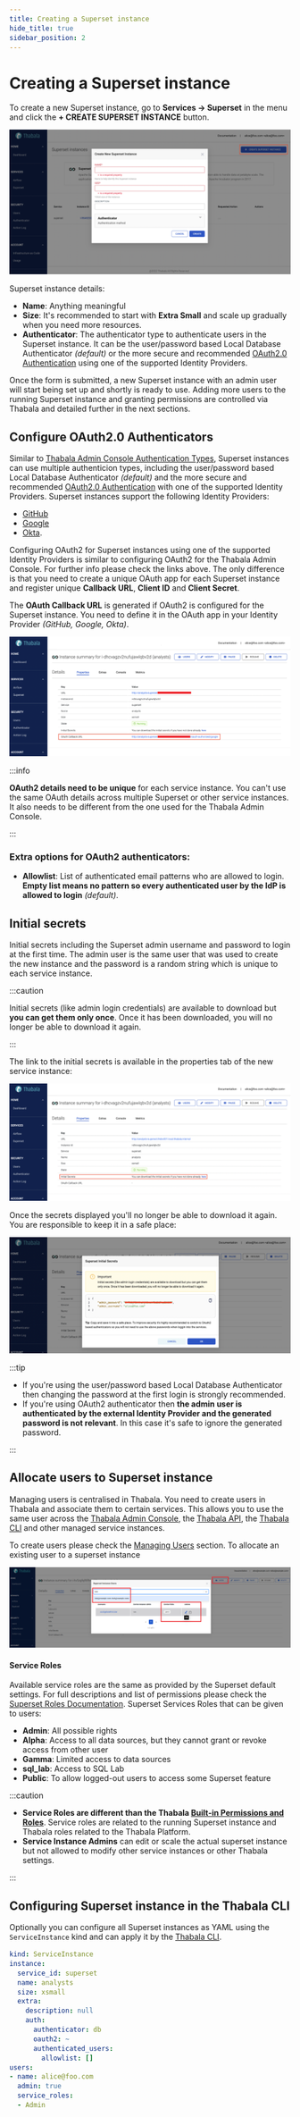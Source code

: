 ```yaml
---
title: Creating a Superset instance
hide_title: true
sidebar_position: 2
---
```


# Creating a Superset instance

To create a new Superset instance, go to **Services -> Superset** in the menu and click the
**+ CREATE SUPERSET INSTANCE** button.

![Create Superset Instance Form](./assets/create-superset-instance.png)

Superset instance details:
* **Name**: Anything meaningful
* **Size**: It's recommended to start with **Extra Small** and scale up gradually when you need more resources.
* **Authenticator**: The authenticator type to authenticate users in the Superset instance. It
can be the user/password based Local Database Authenticator *(default)* or the more secure and recommended
[OAuth2.0 Authentication](/admin-console/security/oauth2) using one of the supported Identity Providers.

Once the form is submitted, a new Superset instance with an admin user will start being set up and shortly is
ready to use. Adding more users to the running Superset instance and granting permissions are controlled via
Thabala and detailed further in the next sections.

## Configure OAuth2.0 Authenticators

Similar to [Thabala Admin Console Authentication Types](/admin-console/security/authentication-types),
Superset instances can use multiple authenticion types, including the user/password based Local Database Authenticator
*(default)* and the more secure and recommended [OAuth2.0 Authentication](/admin-console/security/oauth2) with
one of the supported Identity Providers. Superset instances support the following Identity Providers:
* [GitHub](/admin-console/security/oauth2-github)
* [Google](/admin-console/security/oauth2-google)
* [Okta](/admin-console/security/oauth2-okta).

Configuring OAuth2 for Superset instances using one of the supported Identity Providers is similar to configuring
OAuth2 for the Thabala Admin Console. For further info please check the links above. The only difference is that
you need to create a unique OAuth app for each Superset instance and register unique
**Callback URL**, **Client ID** and **Client Secret**.

The **OAuth Callback URL** is generated if OAuth2 is configured for the Superset instance.
You need to define it in the OAuth app  in your Identity Provider *(GitHub, Google, Okta)*.

![Create Superset Instance Form](./assets/oauth-callback-url.png)

:::info

**OAuth2 details need to be unique** for each service instance. You can't use the same OAuth details across
multiple Superset or other service instances. It also needs to be different from the one used for the
Thabala Admin Console.

:::

### Extra options for OAuth2 authenticators:
* **Allowlist**: List of authenticated email patterns who are allowed to login. **Empty list means no pattern
so every authenticated user by the IdP is allowed to login** *(default)*.

## Initial secrets

Initial secrets including the Superset admin username and password to login at the first time. The admin user
is the same user that was used to create the new instance and the password is a random string which is
unique to each service instance.

:::caution

Initial secrets (like admin login credentials) are available to download but **you can get them only once**.
Once it has been downloaded, you will no longer be able to download it again.

:::

The link to the initial secrets is available in the properties tab of the new service instance:

![Superset Initial Secrets Link](./assets/initial-secrets-link.png)

Once the secrets displayed you'll no longer be able to download it again. You are responsible to keep
it in a safe place:

![Superset Initial Secrets](./assets/initial-secrets.png)

:::tip

* If you're using the user/password based Local Database Authenticator then changing the
password at the first login is strongly recommended.
* If you're using OAuth2 authenticator then **the admin user is authenticated by
the external Identity Provider and the generated password is not relevant**.
In this case it's safe to ignore the generated password.

:::

## Allocate users to Superset instance

Managing users is centralised in Thabala. You need to create users in Thabala and associate them to certain services.
This allows you to use the same user across the [Thabala Admin Console](/category/thabala-admin-console),
the [Thabala API](/thabala-api), the [Thabala CLI](/thabala-cli) and other managed service instances.

To create users please check the [Managing Users](/admin-console/security/managing-users) section.
To allocate an existing user to a superset instance


![Manager Superset Users](./assets/manage-users.png)

#### Service Roles

Available service roles are the same as provided by the Superset default settings.
For full descriptions and list of permissions please check the [Superset Roles Documentation](https://superset.apache.org/docs/security/).
Superset Services Roles that can be given to users:

* **Admin**: All possible rights
* **Alpha**: Access to all data sources, but they cannot grant or revoke access from other user
* **Gamma**: Limited access to data sources
* **sql_lab**: Access to SQL Lab
* **Public**: To allow logged-out users to access some Superset feature

:::caution

* **Service Roles are different than the Thabala [Built-in Permissions and Roles](/admin-console/security/roles-and-permissions)**.
Service roles are related to the running Superset instance and Thabala roles related to the Thabala Platform.
* **Service Instance Admins** can edit or scale the actual superset instance but not allowed to modify other service instances or other
Thabala settings.

:::

## Configuring Superset instance in the Thabala CLI

Optionally you can configure all Superset instances as YAML using the `ServiceInstance` kind and can apply it by the [Thabala CLI](/thabala-cli).

```yaml
kind: ServiceInstance
instance:
  service_id: superset
  name: analysts
  size: xsmall
  extra:
    description: null
    auth:
      authenticator: db
      oauth2: ~
      authenticated_users:
        allowlist: []
users:
- name: alice@foo.com
  admin: true
  service_roles:
  - Admin
```
